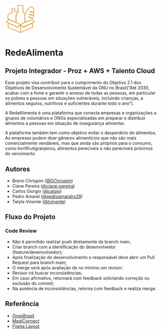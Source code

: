 <h1 align="left">
  <img src="assets/img/Logo.png" alt="Logo" width="100">
</h1>

# RedeAlimenta 

## Projeto Integrador - Proz + AWS + Talento Cloud

Esse projeto visa contribuir para o cumprimento do Objetivo 2.1 dos Objetivos de Desenvolvimento Sustentável da ONU no Brasil(“Até 2030, acabar com a fome e garantir o acesso de todas as pessoas, em particular os pobres e pessoas em situações vulneráveis, incluindo crianças, a alimentos seguros, nutritivos e suficientes durante todo o ano”).

A RedeAlimenta é uma plataforma que conecta empresas e organizações a grupos de voluntários e ONGs especializadas em preparar e distribuir alimentos a pessoas em situação de insegurança alimentar.

A plataforma também tem como objetivo evitar o desperdício de alimentos. As empresas podem doar gêneros alimentícios que não são mais comercialmente vendáveis, mas que ainda são próprios para o consumo, como hortifrutigranjeiros, alimentos perecíveis e não perecíveis próximos do vencimento

## Autores

- Breno Chrispim ([@DChrispim](https://github.com/DChrispim))
- Ciane Pereira ([@ciane-pereira](https://github.com/ciane-pereira))
- Carlos Giorgio ([@calgio](https://github.com/calgio))
- Pedro Amaral ([@pedroamaralrs29](https://github.com/pedroamaralrs29))
- Talyta Vinente ([@tvinente](https://github.com/tvinente))

## Fluxo do Projeto

### Code Review

- Não é permitido realizar push diretamente da branch main;
- Criar branch com a identificação do desenvolvedor (feature/desenvolvedor);
- Após finalização do desenvolvimento o responsável deve abrir um Pull Request para branch main; 
- O merge será após avaliação de no mínimo um revisor;
- Revisor irá buscar inconsistências;
- Em caso afirmativo, retornará com feedback solictando correção ou exclusão do commit;
- Na ausência de inconsistências, retorna com feedback e realiza merge.

## Referência

 - [OngsBrasil](https://www.ongsbrasil.com.br/)
 - [MealConnect](https://mealconnect.org/)
 - [Figma Layout](https://www.figma.com/file/tjnsWtRzLBKqWnSI4AUZhP/Projeto-RedeAlimenta?type=design&node-id=63%3A604&mode=design&t=QAf7HFHYj68IK0la-1)
